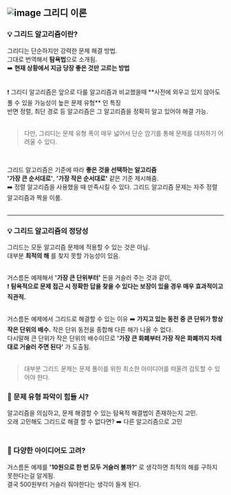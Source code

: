 ## ![image](https://github.com/YoonJoony/thisiscoding/assets/110625854/7ebaf9e2-1453-4519-a130-9ac7333c9508) 그리디 이론
### 💡 그리드 알고리즘이란? 
그리디는 단순하지만 강력한 문제 해결 방법. <br>
그대로 번역해서 **탐욕법**으로 소개됨. <br>
➡️ **현재 상황에서 지금 당장 좋은 것만 고르는 방법** <br>

<br>
❗ 그리디 알고리즘은 앞으로 다룰 알고리즘과 비교했을때 **사전에 외우고 있지 않아도 풀 수 있을 가능성이 높은 문제 유형** 인 특징 <br>
반면 정렬, 최단 경로 등 알고리즘은 그 알고리즘을 정확히 알고 있어야 해결 가능. <br><br>

> 다만, 그리디는 문제 유형 폭이 매우 넓어서 단순 암기를 통해 문제를 대처하기 어려울 수 있다.

<br>

그리드 알고리즘은 기준에 따라 **좋은 것을 선택하는 알고리즘** <br>
**'가장 큰 순서대로'**, **'가장 작은 순서대로'** 같은 기준 제시해줌. <br>
➡️ 정렬 알고리즘을 사용했을 때 만족시킬 수 있다. 그리드 알고리즘 문제는 자주 정렬 알고리즘과 짝을 이룸. <br><br>

<hr>

### 💡 그리드 알고리즘의 정당성 <br>
그리드는 모둔 알고리즘 문제에 적용할 수 있는 것은 아님. <br>
대부분 **최적의 해** 를 찾지 못할 가능성이 있음. <br><br>

거스름돈 예제해서 **'가장 큰 단위부터'** 돈을 거슬러 주는 것과 같이, <br>
❗ **탐욕적으로 문제 접근 시 정확한 답을 찾을 수 있다는 보장이 있을 경우 매우 효과적이고 직관적.** <br><br>

거스름돈 예제에서 그리드로 해결할 수 있는 이유
➡️ **가지고 있는 동전 중 큰 단위가 항상 작은 단위의 배수.** 작은 단위 동전을 종합해 다른 해가 나올 수 없다. <br>
다시말해 큰 단위가 작은 단위의 배수이므로 **'가장 큰 화폐부터 가장 작은 화폐까지 차례대로 거슬러 주면 된다'** 가 도출됨. <br><br>

>대부분 그리드 문제는 문제 풀이를 위한 최소한 아이디어를 떠올려 검토할 수 있어야 한다. <br>

### 📌 문제 유형 파악이 힘들 시?
알고리즘을 의심하고, 문제 해결할 수 있는 탐욕적 해결법이 존재하는지 고민. <br>
오래 고민해도 그리드로 해결 할 수 없다면? ➡️ 다른 알고리즘으로 고민 <br><br>

### 📌 다양한 아이디어도 고려?
거스름돈 예제를 **'10원으로 한 번 모두 거슬러 볼까?'** 로 생각하면 최적의 해를 구하지 못한다는걸 알게됨. <br>
결국 500원부터 거슬러 줘야한다는 생각이 들게 된다. <br><br>

